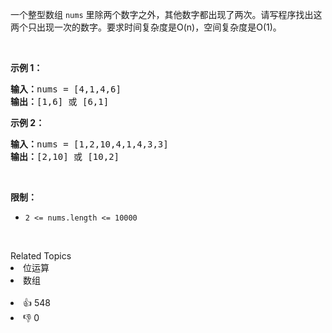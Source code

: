 <p>一个整型数组 <code>nums</code> 里除两个数字之外，其他数字都出现了两次。请写程序找出这两个只出现一次的数字。要求时间复杂度是O(n)，空间复杂度是O(1)。</p>

<p>&nbsp;</p>

<p><strong>示例 1：</strong></p>

<pre><strong>输入：</strong>nums = [4,1,4,6]
<strong>输出：</strong>[1,6] 或 [6,1]
</pre>

<p><strong>示例 2：</strong></p>

<pre><strong>输入：</strong>nums = [1,2,10,4,1,4,3,3]
<strong>输出：</strong>[2,10] 或 [10,2]</pre>

<p>&nbsp;</p>

<p><strong>限制：</strong></p>

<ul>
	<li><code>2 &lt;= nums.length &lt;= 10000</code></li>
</ul>

<p>&nbsp;</p>
<div><div>Related Topics</div><div><li>位运算</li><li>数组</li></div></div><br><div><li>👍 548</li><li>👎 0</li></div>